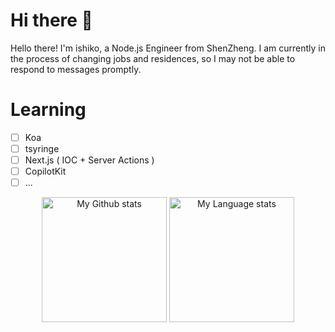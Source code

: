 
# Hi there 👋
Hello there! I'm ishiko, a Node.js Engineer from ShenZheng. I am currently in the process of changing jobs and residences, so I may not be able to respond to messages promptly.

# Learning
- [ ] Koa
- [ ] tsyringe
- [ ] Next.js ( IOC + Server Actions )
- [ ] CopilotKit
- [ ] ...

<div align="center"> 
  <img 
    src="https://github-readme-stats-git-master-airopis-projects.vercel.app/api?username=ishiko732&show_icons=true&count_private=true&theme=transparent&role=OWNER,COLLABORATOR&show=reviews"
    alt="My Github stats"
    height="200"
  />
  <img 
    src="https://github-readme-stats-git-master-airopis-projects.vercel.app/api/top-langs/?username=ishiko732&show_icons=true&theme=transparent&layout=donut&hide=javascript,java,html,css,vhdl,scss&show=review&role=OWNER,COLLABORATOR"
    alt="My Language stats"
    height="200"
  />
</div>
